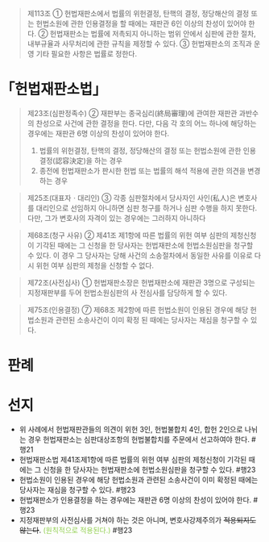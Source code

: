 > 제113조
> ① 헌법재판소에서 법률의 위헌결정, 탄핵의 결정, 정당해산의 결정 또는 헌법소원에 관한 인용결정을 할 때에는 재판관 6인 이상의 찬성이 있어야 한다.
> ② 헌법재판소는 법률에 저촉되지 아니하는 범위 안에서 심판에 관한 절차, 내부규율과 사무처리에 관한 규칙을 제정할 수 있다.
> ③ 헌법재판소의 조직과 운영 기타 필요한 사항은 법률로 정한다.
# ｢헌법재판소법｣
> 제23조(심판정족수)
> ② 재판부는 종국심리(終局審理)에 관여한 재판관 과반수의 찬성으로 사건에 관한 결정을 한다. 다만, 다음 각 호의 어느 하나에 해당하는 경우에는 재판관 6명 이상의 찬성이 있어야 한다.
> 	1. 법률의 위헌결정, 탄핵의 결정, 정당해산의 결정 또는 헌법소원에 관한 인용결정(認容決定)을 하는 경우
> 	2. 종전에 헌법재판소가 판시한 헌법 또는 법률의 해석 적용에 관한 의견을 변경하는 경우

> 제25조(대표자ㆍ대리인)
> ③ 각종 심판절차에서 당사자인 사인(私人)은 변호사를 대리인으로 선임하지 아니하면 심판 청구를 하거나 심판 수행을 하지 못한다. 다만, 그가 변호사의 자격이 있는 경우에는 그러하지 아니하다

> 제68조(청구 사유)
> ② 제41조 제1항에 따른 법률의 위헌 여부 심판의 제청신청이 기각된 때에는 그 신청을 한 당사자는 헌법재판소에 헌법소원심판을 청구할 수 있다. 이 경우 그 당사자는 당해 사건의 소송절차에서 동일한 사유를 이유로 다시 위헌 여부 심판의 제청을 신청할 수 없다.

> 제72조(사전심사) 
> ① 헌법재판소장은 헌법재판소에 재판관 3명으로 구성되는 지정재판부를 두어 헌법소원심판의 사 전심사를 담당하게 할 수 있다.

> 제75조(인용결정)
> ⑦ 제68조 제2항에 따른 헌법소원이 인용된 경우에 해당 헌법소원과 관련된 소송사건이 이미 확정 된 때에는 당사자는 재심을 청구할 수 있다.
# 판례
# 선지
- 위 사례에서 헌법재판관들의 의견이 위헌 3인, 헌법불합치 4인, 합헌 2인으로 나뉘는 경우 헌법재판소는 심판대상조항의 헌법불합치를 주문에서 선고하여야 한다. #행21
- 헌법재판소법 제41조제1항에 따른 법률의 위헌 여부 심판의 제청신청이 기각된 때에는 그 신청을 한 당사자는 헌법재판소에 헌법소원심판을 청구할 수 있다. #행23
- 헌법소원이 인용된 경우에 해당 헌법소원과 관련된 소송사건이 이미 확정된 때에는 당사자는 재심을 청구할 수 있다. #행23
- 헌법재판소가 인용결정을 하는 경우에는 재판관 6명 이상의 찬성이 있어야 한다. #행23
- 지정재판부의 사전심사를 거쳐야 하는 것은 아니며, 변호사강제주의가 ~~적용되지도 않는다~~. <font color="#92d050">(원칙적으로 적용된다.)</font> #행23